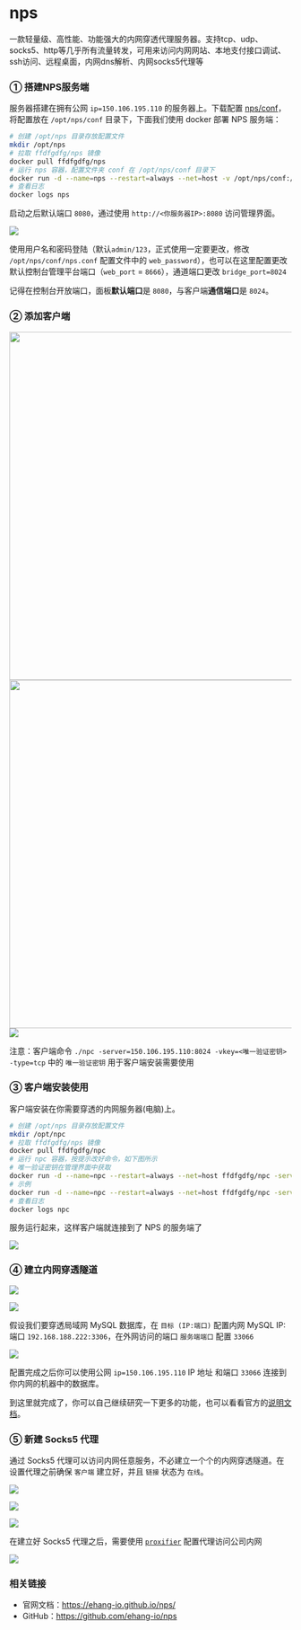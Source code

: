 nps
===

一款轻量级、高性能、功能强大的内网穿透代理服务器。支持tcp、udp、socks5、http等几乎所有流量转发，可用来访问内网网站、本地支付接口调试、ssh访问、远程桌面，内网dns解析、内网socks5代理等

### ① 搭建NPS服务端

服务器搭建在拥有公网 `ip=150.106.195.110` 的服务器上。下载配置 [nps/conf](https://github.com/ehang-io/nps/tree/master/conf)，将配置放在 `/opt/nps/conf` 目录下，下面我们使用 docker 部署 NPS 服务端：

```bash
# 创建 /opt/nps 目录存放配置文件
mkdir /opt/nps
# 拉取 ffdfgdfg/nps 镜像
docker pull ffdfgdfg/nps
# 运行 nps 容器，配置文件夹 conf 在 /opt/nps/conf 目录下
docker run -d --name=nps --restart=always --net=host -v /opt/nps/conf:/conf ffdfgdfg/nps
# 查看日志
docker logs nps
```

启动之后默认端口 `8080`，通过使用 `http://<你服务器IP>:8080` 访问管理界面。

![](https://user-images.githubusercontent.com/1680273/160862086-1cfc09c2-6b10-4c10-b8d8-094ed10dfd99.png)

使用用户名和密码登陆（默认`admin/123`，正式使用一定要更改，修改 `/opt/nps/conf/nps.conf` 配置文件中的 `web_password`），也可以在这里配置更改默认控制台管理平台端口（`web_port` = `8666`），通道端口更改 `bridge_port=8024`

记得在控制台开放端口，面板**默认端口**是 `8080`，与客户端**通信端口**是 `8024`。

### ② 添加客户端

<img src="https://user-images.githubusercontent.com/1680273/160861860-8968d67f-ab85-425c-a482-2d1c98055529.png" width="620" />

<img src="https://user-images.githubusercontent.com/1680273/160861528-d52bc738-2023-4df7-812e-76a0af2d4455.png" width="620" />

<img src="https://user-images.githubusercontent.com/1680273/160861122-ac553e4e-d702-4296-a3a6-f2aaea55d973.png" />

注意：客户端命令 `./npc -server=150.106.195.110:8024 -vkey=<唯一验证密钥> -type=tcp` 中的 `唯一验证密钥` 用于客户端安装需要使用

### ③ 客户端安装使用

客户端安装在你需要穿透的内网服务器(电脑)上。

```bash
# 创建 /opt/nps 目录存放配置文件
mkdir /opt/npc
# 拉取 ffdfgdfg/nps 镜像
docker pull ffdfgdfg/npc
# 运行 npc 容器，按提示改好命令，如下图所示
# 唯一验证密钥在管理界面中获取
docker run -d --name=npc --restart=always --net=host ffdfgdfg/npc -server=<ip:port> -vkey=<web界面中显示的密钥> <以及一些其他参数>
# 示例
docker run -d --name=npc --restart=always --net=host ffdfgdfg/npc -server=150.106.195.110:8024 -vkey=<唯一验证密钥>
# 查看日志
docker logs npc
```

服务运行起来，这样客户端就连接到了 NPS 的服务端了

![](https://user-images.githubusercontent.com/1680273/160865479-c0d13263-06c3-4278-944d-6f7d57b5e6fb.png)

### ④ 建立内网穿透隧道

![](https://user-images.githubusercontent.com/1680273/160866018-795d0aff-c0da-4815-bb0e-23c19b8613bb.png)

![](https://user-images.githubusercontent.com/1680273/160866655-6545f5cb-c1dc-403f-a7b3-621c8630a3ef.png)

假设我们要穿透局域网 MySQL 数据库，在 `目标 (IP:端口)` 配置内网 MySQL IP:端口 `192.168.188.222:3306`，在外网访问的端口 `服务端端口` 配置 `33066`

![](https://user-images.githubusercontent.com/1680273/160867661-99b51fa0-e9d5-481c-a707-0cdec55937bb.png)

配置完成之后你可以使用公网 `ip=150.106.195.110` IP 地址 和端口 `33066` 连接到你内网的机器中的数据库。

到这里就完成了，你可以自己继续研究一下更多的功能，也可以看看官方的[说明文档](https://ehang-io.github.io/nps/#/)。

### ⑤ 新建 Socks5 代理

通过 Socks5 代理可以访问内网任意服务，不必建立一个个的内网穿透隧道。在设置代理之前确保 `客户端` 建立好，并且 `链接` 状态为 `在线`。

![](https://user-images.githubusercontent.com/1680273/160966085-fcf3ff10-f40c-4623-98ea-e092f13660c5.png)

![](https://user-images.githubusercontent.com/1680273/160967031-667073be-8918-4bc7-9657-2e929fd11678.png)

![](https://user-images.githubusercontent.com/1680273/160966764-b370bf84-0d1b-4774-a73b-536233af20f7.png)

在建立好 Socks5 代理之后，需要使用 [`proxifier`](https://www.proxifier.com/) 配置代理访问公司内网

![](https://user-images.githubusercontent.com/1680273/160967991-7a04c3d3-3a4e-4457-ad4f-37d65a2c198c.png)

### 相关链接

- 官网文档：https://ehang-io.github.io/nps/
- GitHub：https://github.com/ehang-io/nps
